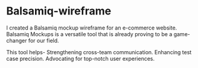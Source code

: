 # Balsamiq-wireframe
I created a Balsamiq mockup wireframe for an e-commerce website. Balsamiq Mockups is a versatile tool that is already proving to be a game-changer for our field. 

This tool helps-
Strengthening cross-team communication.
Enhancing test case precision.
Advocating for top-notch user experiences.
